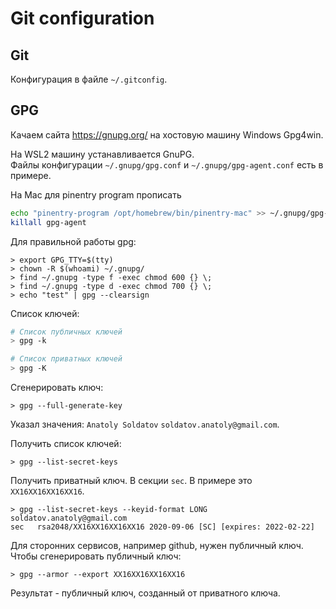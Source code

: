 # Git configuration

## Git

Конфигурация в файле `~/.gitconfig`.

## GPG

Качаем сайта https://gnupg.org/ на хостовую машину Windows Gpg4win.

На WSL2 машину устанавливается GnuPG.  
Файлы конфигурации `~/.gnupg/gpg.conf` и `~/.gnupg/gpg-agent.conf` есть в примере.

На Mac для pinentry program прописать

```bash
echo "pinentry-program /opt/homebrew/bin/pinentry-mac" >> ~/.gnupg/gpg-agent.conf 
killall gpg-agent
```

Для правильной работы gpg:

```shell
> export GPG_TTY=$(tty)
> chown -R $(whoami) ~/.gnupg/
> find ~/.gnupg -type f -exec chmod 600 {} \;
> find ~/.gnupg -type d -exec chmod 700 {} \;
> echo "test" | gpg --clearsign
```

Список ключей:

```bash
# Список публичных ключей
> gpg -k

# Список приватных ключей
> gpg -K
```

Сгенерировать ключ:

```shell
> gpg --full-generate-key
```

Указал значения: `Anatoly Soldatov` `soldatov.anatoly@gmail.com`.

Получить список ключей:

```shell
> gpg --list-secret-keys
```

Получить приватный ключ. В секции `sec`. В примере это `XX16XX16XX16XX16`.

```shell
> gpg --list-secret-keys --keyid-format LONG soldatov.anatoly@gmail.com
sec   rsa2048/XX16XX16XX16XX16 2020-09-06 [SC] [expires: 2022-02-22]
```

Для сторонних сервисов, например github, нужен публичный ключ.
Чтобы сгенерировать публичный ключ:

```shell
> gpg --armor --export XX16XX16XX16XX16
```

Результат - публичный ключ, созданный от приватного ключа.
